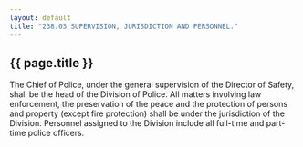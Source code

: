 ```yaml
---
layout: default 
title: "238.03 SUPERVISION, JURISDICTION AND PERSONNEL."
---
```


{{ page.title }}
----------------

The Chief of Police, under the general supervision of the Director of
Safety, shall be the head of the Division of Police. All matters
involving law enforcement, the preservation of the peace and the
protection of persons and property (except fire protection) shall be
under the jurisdiction of the Division. Personnel assigned to the
Division include all full-time and part-time police officers.
